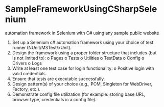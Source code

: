 # SampleFrameworkUsingCSharpSelenium
automation framework in Selenium with C# using any sample public website

1.	Set up a Selenium c# automation framework using your choice of test runner (NUnit/MSTest/xUnit).
2.	Design the framework using a proper folder structure that includes (but is not limited to):
o	Pages 
o	Tests 
o	Utilities 
o	TestData 
o	Config
o	Drivers 
o	Logs 
3.	Write at least one test case for login functionality:
o	Positive login with valid credentials.
4.	Ensure that tests are executable successfully.
5.	Design pattern(s) of your choice (e.g., POM, Singleton for WebDriver, Factory, etc.).
6.	Demonstrate config file utilization (for example: storing base URL, browser type, credentials in a config file).



